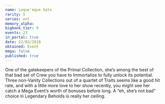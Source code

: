 ```yaml
---
name: Loque'eque Sato
rarity: 5
series: ent
memory_alpha:
bigbook_tier: 9
events: 23
in_portal: true
date: 22/03/2018
obtained: Event
mega: false
published: true
---
```


One of the gatekeepers of the Primal Collection, she’s among the best of that bad set of Crew you have to Immortalize to fully unlock its potential. Three non-Vanity Collections out of a quartet of Traits seems like a good hit rate, and with a little more love to her show recently, you might see her catch a Mega Event’s worth of bonuses before long. A “eh, she’s not bad” choice in Legendary Beholds is really her ceiling.
